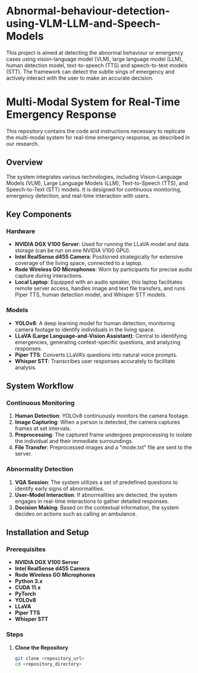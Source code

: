 # Abnormal-behaviour-detection-using-VLM-LLM-and-Speech-Models
This project is aimed at detecting the abnormal behaviour or emergency cases using vision-language model (VLM), large language model (LLM), human detection model, text-to-speech (TTS) and speech-to-text models (STT).  The  framework can detect the subtle sings of emergency and actively interact with the user to make an accurate decision.

# Multi-Modal System for Real-Time Emergency Response

This repository contains the code and instructions necessary to replicate the multi-modal system for real-time emergency response, as described in our research.

## Overview

The system integrates various technologies, including Vision-Language Models (VLM), Large Language Models (LLM), Text-to-Speech (TTS), and Speech-to-Text (STT) models. It is designed for continuous monitoring, emergency detection, and real-time interaction with users.

## Key Components

### Hardware

- **NVIDIA DGX V100 Server**: Used for running the LLaVA model and data storage (can be run on one NVIDIA V100 GPU).
- **Intel RealSense d455 Camera**: Positioned strategically for extensive coverage of the living space, connected to a laptop.
- **Rode Wireless GO Microphones**: Worn by participants for precise audio capture during interactions.
- **Local Laptop**: Equipped with an audio speaker, this laptop facilitates remote server access, handles image and text file transfers, and runs Piper TTS, human detection model, and Whisper STT models.

### Models

- **YOLOv8**: A deep learning model for human detection, monitoring camera footage to identify individuals in the living space.
- **LLaVA (Large Language-and-Vision Assistant)**: Central to identifying emergencies, generating context-specific questions, and analyzing responses.
- **Piper TTS**: Converts LLaVA’s questions into natural voice prompts.
- **Whisper STT**: Transcribes user responses accurately to facilitate analysis.

## System Workflow

### Continuous Monitoring

1. **Human Detection**: YOLOv8 continuously monitors the camera footage.
2. **Image Capturing**: When a person is detected, the camera captures frames at set intervals.
3. **Preprocessing**: The captured frame undergoes preprocessing to isolate the individual and their immediate surroundings.
4. **File Transfer**: Preprocessed images and a "mode.txt" file are sent to the server.

### Abnormality Detection

1. **VQA Session**: The system utilizes a set of predefined questions to identify early signs of abnormalities.
2. **User-Model Interaction**: If abnormalities are detected, the system engages in real-time interactions to gather detailed responses.
3. **Decision Making**: Based on the contextual information, the system decides on actions such as calling an ambulance.

## Installation and Setup

### Prerequisites

- **NVIDIA DGX V100 Server**
- **Intel RealSense d455 Camera**
- **Rode Wireless GO Microphones**
- **Python 3.x**
- **CUDA 11.x**
- **PyTorch**
- **YOLOv8**
- **LLaVA**
- **Piper TTS**
- **Whisper STT**

### Steps

1. **Clone the Repository**

   ```bash
   git clone <repository_url>
   cd <repository_directory>
